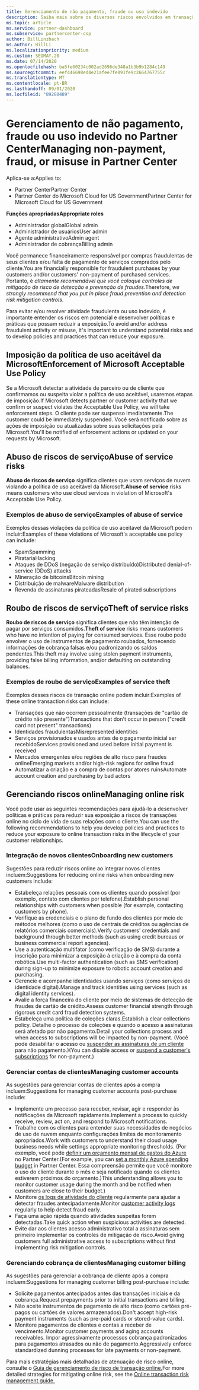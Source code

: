 ```yaml
---
title: Gerenciamento de não pagamento, fraude ou uso indevido
description: Saiba mais sobre os diversos riscos envolvidos em transações online e as práticas recomendadas para gerenciar e atenuar esses riscos no Partner Center.
ms.topic: article
ms.service: partner-dashboard
ms.subservice: partnercenter-csp
author: BillLinzbach
ms.author: BillLi
ms.localizationpriority: medium
ms.custom: SEOMAY.20
ms.date: 07/14/2020
ms.openlocfilehash: ba5fe60234c002ad2696de348a1b3b9b1284c149
ms.sourcegitcommit: eef446698ed4e21afee7fe091fe9c2664767755c
ms.translationtype: MT
ms.contentlocale: pt-BR
ms.lasthandoff: 09/01/2020
ms.locfileid: "89280489"
---
```

# <a name="managing-non-payment-fraud-or-misuse-in-partner-center"></a><span data-ttu-id="caa34-103">Gerenciamento de não pagamento, fraude ou uso indevido no Partner Center</span><span class="sxs-lookup"><span data-stu-id="caa34-103">Managing non-payment, fraud, or misuse in Partner Center</span></span>

<span data-ttu-id="caa34-104">Aplica-se a:</span><span class="sxs-lookup"><span data-stu-id="caa34-104">Applies to:</span></span>

- <span data-ttu-id="caa34-105">Partner Center</span><span class="sxs-lookup"><span data-stu-id="caa34-105">Partner Center</span></span>
- <span data-ttu-id="caa34-106">Partner Center do Microsoft Cloud for US Government</span><span class="sxs-lookup"><span data-stu-id="caa34-106">Partner Center for Microsoft Cloud for US Government</span></span>

<span data-ttu-id="caa34-107">**Funções apropriadas**</span><span class="sxs-lookup"><span data-stu-id="caa34-107">**Appropriate roles**</span></span>
- <span data-ttu-id="caa34-108">Administrador global</span><span class="sxs-lookup"><span data-stu-id="caa34-108">Global admin</span></span>
- <span data-ttu-id="caa34-109">Administrador de usuários</span><span class="sxs-lookup"><span data-stu-id="caa34-109">User admin</span></span>
- <span data-ttu-id="caa34-110">Agente administrativo</span><span class="sxs-lookup"><span data-stu-id="caa34-110">Admin agent</span></span>
- <span data-ttu-id="caa34-111">Administrador de cobrança</span><span class="sxs-lookup"><span data-stu-id="caa34-111">Billing admin</span></span>

<span data-ttu-id="caa34-112">Você permanece financeiramente responsável por compras fraudulentas de seus clientes e/ou falta de pagamento de serviços comprados pelo cliente.</span><span class="sxs-lookup"><span data-stu-id="caa34-112">You are financially responsible for fraudulent purchases by your customers and/or customers' non-payment of purchased services.</span></span> <span data-ttu-id="caa34-113">Portanto, é *altamente recomendável que você coloque controles de mitigação de risco de detecção e prevenção de fraudes*.</span><span class="sxs-lookup"><span data-stu-id="caa34-113">Therefore, *we strongly recommend that you put in place fraud prevention and detection risk mitigation controls*.</span></span>

<span data-ttu-id="caa34-114">Para evitar e/ou resolver atividade fraudulenta ou uso indevido, é importante entender os riscos em potencial e desenvolver políticas e práticas que possam reduzir a exposição.</span><span class="sxs-lookup"><span data-stu-id="caa34-114">To avoid and/or address fraudulent activity or misuse, it's important to understand potential risks and to develop policies and practices that can reduce your exposure.</span></span>

## <a name="enforcement-of-microsoft-acceptable-use-policy"></a><span data-ttu-id="caa34-115">Imposição da política de uso aceitável da Microsoft</span><span class="sxs-lookup"><span data-stu-id="caa34-115">Enforcement of Microsoft Acceptable Use Policy</span></span>

<span data-ttu-id="caa34-116">Se a Microsoft detectar a atividade de parceiro ou de cliente que confirmamos ou suspeita violar a política de uso aceitável, usaremos etapas de imposição.</span><span class="sxs-lookup"><span data-stu-id="caa34-116">If Microsoft detects partner or customer activity that we confirm or suspect violates the Acceptable Use Policy, we will take enforcement steps.</span></span> <span data-ttu-id="caa34-117">O cliente pode ser suspenso imediatamente.</span><span class="sxs-lookup"><span data-stu-id="caa34-117">The customer could be immediately suspended.</span></span> <span data-ttu-id="caa34-118">Você será notificado sobre as ações de imposição ou atualizadas sobre suas solicitações pela Microsoft.</span><span class="sxs-lookup"><span data-stu-id="caa34-118">You'll be notified of enforcement actions or updated on your requests by Microsoft.</span></span>

## <a name="abuse-of-service-risks"></a><span data-ttu-id="caa34-119">Abuso de riscos de serviço</span><span class="sxs-lookup"><span data-stu-id="caa34-119">Abuse of service risks</span></span>

<span data-ttu-id="caa34-120">**Abuso de riscos de serviço** significa clientes que usam serviços de nuvem violando a política de uso aceitável da Microsoft.</span><span class="sxs-lookup"><span data-stu-id="caa34-120">**Abuse of service** risks means customers who use cloud services in violation of Microsoft's Acceptable Use Policy.</span></span>

### <a name="examples-of-abuse-of-service"></a><span data-ttu-id="caa34-121">Exemplos de abuso de serviço</span><span class="sxs-lookup"><span data-stu-id="caa34-121">Examples of abuse of service</span></span>

<span data-ttu-id="caa34-122">Exemplos dessas violações da política de uso aceitável da Microsoft podem incluir:</span><span class="sxs-lookup"><span data-stu-id="caa34-122">Examples of these violations of Microsoft's acceptable use policy can include:</span></span>

- <span data-ttu-id="caa34-123">Spam</span><span class="sxs-lookup"><span data-stu-id="caa34-123">Spamming</span></span>
- <span data-ttu-id="caa34-124">Pirataria</span><span class="sxs-lookup"><span data-stu-id="caa34-124">Hacking</span></span>
- <span data-ttu-id="caa34-125">Ataques de DDoS (negação de serviço distribuído)</span><span class="sxs-lookup"><span data-stu-id="caa34-125">Distributed denial-of-service (DDoS) attacks</span></span>
- <span data-ttu-id="caa34-126">Mineração de bitcoins</span><span class="sxs-lookup"><span data-stu-id="caa34-126">Bitcoin mining</span></span>
- <span data-ttu-id="caa34-127">Distribuição de malware</span><span class="sxs-lookup"><span data-stu-id="caa34-127">Malware distribution</span></span>
- <span data-ttu-id="caa34-128">Revenda de assinaturas pirateadas</span><span class="sxs-lookup"><span data-stu-id="caa34-128">Resale of pirated subscriptions</span></span>

## <a name="theft-of-service-risks"></a><span data-ttu-id="caa34-129">Roubo de riscos de serviço</span><span class="sxs-lookup"><span data-stu-id="caa34-129">Theft of service risks</span></span>

<span data-ttu-id="caa34-130">**Roubo de riscos de serviço** significa clientes que não têm intenção de pagar por serviços consumidos.</span><span class="sxs-lookup"><span data-stu-id="caa34-130">**Theft of service** risks means customers who have no intention of paying for consumed services.</span></span> <span data-ttu-id="caa34-131">Esse roubo pode envolver o uso de instrumentos de pagamento roubados, fornecendo informações de cobrança falsas e/ou padronizando os saldos pendentes.</span><span class="sxs-lookup"><span data-stu-id="caa34-131">This theft may involve using stolen payment instruments, providing false billing information, and/or defaulting on outstanding balances.</span></span>

### <a name="examples-of-service-theft"></a><span data-ttu-id="caa34-132">Exemplos de roubo de serviço</span><span class="sxs-lookup"><span data-stu-id="caa34-132">Examples of service theft</span></span>

<span data-ttu-id="caa34-133">Exemplos desses riscos de transação online podem incluir:</span><span class="sxs-lookup"><span data-stu-id="caa34-133">Examples of these online transaction risks can include:</span></span>

- <span data-ttu-id="caa34-134">Transações que não ocorrem pessoalmente (transações de "cartão de crédito não presente")</span><span class="sxs-lookup"><span data-stu-id="caa34-134">Transactions that don't occur in person ("credit card not present" transactions)</span></span>
- <span data-ttu-id="caa34-135">Identidades fraudulentas</span><span class="sxs-lookup"><span data-stu-id="caa34-135">Misrepresented identities</span></span>
- <span data-ttu-id="caa34-136">Serviços provisionados e usados antes de o pagamento inicial ser recebido</span><span class="sxs-lookup"><span data-stu-id="caa34-136">Services provisioned and used before initial payment is received</span></span>
- <span data-ttu-id="caa34-137">Mercados emergentes e/ou regiões de alto risco para fraudes online</span><span class="sxs-lookup"><span data-stu-id="caa34-137">Emerging markets and/or high-risk regions for online fraud</span></span>
- <span data-ttu-id="caa34-138">Automatizar a criação e a compra de contas por atores ruins</span><span class="sxs-lookup"><span data-stu-id="caa34-138">Automate account creation and purchasing by bad actors</span></span>

## <a name="managing-online-risk"></a><span data-ttu-id="caa34-139">Gerenciando riscos online</span><span class="sxs-lookup"><span data-stu-id="caa34-139">Managing online risk</span></span>

<span data-ttu-id="caa34-140">Você pode usar as seguintes recomendações para ajudá-lo a desenvolver políticas e práticas para reduzir sua exposição a riscos de transações online no ciclo de vida de suas relações com o cliente.</span><span class="sxs-lookup"><span data-stu-id="caa34-140">You can use the following recommendations to help you develop policies and practices to reduce your exposure to online transaction risks in the lifecycle of your customer relationships.</span></span>

### <a name="onboarding-new-customers"></a><span data-ttu-id="caa34-141">Integração de novos clientes</span><span class="sxs-lookup"><span data-stu-id="caa34-141">Onboarding new customers</span></span>

<span data-ttu-id="caa34-142">Sugestões para reduzir riscos online ao integrar novos clientes incluem:</span><span class="sxs-lookup"><span data-stu-id="caa34-142">Suggestions for reducing online risks when onboarding new customers include:</span></span>

- <span data-ttu-id="caa34-143">Estabeleça relações pessoais com os clientes quando possível (por exemplo, contato com clientes por telefone).</span><span class="sxs-lookup"><span data-stu-id="caa34-143">Establish personal relationships with customers when possible (for example, contacting customers by phone).</span></span>
- <span data-ttu-id="caa34-144">Verifique as credenciais e o plano de fundo dos clientes por meio de métodos melhores (como o uso de centrais de créditos ou agências de relatórios comerciais comerciais).</span><span class="sxs-lookup"><span data-stu-id="caa34-144">Verify customers' credentials and background through better methods (such as using credit bureaus or business commercial report agencies).</span></span>
- <span data-ttu-id="caa34-145">Use a autenticação multifator (como verificação de SMS) durante a inscrição para minimizar a exposição à criação e à compra da conta robótica.</span><span class="sxs-lookup"><span data-stu-id="caa34-145">Use multi-factor authentication (such as SMS verification) during sign-up to minimize exposure to robotic account creation and purchasing.</span></span>
- <span data-ttu-id="caa34-146">Gerencie e acompanhe identidades usando serviços (como serviços de identidade digital).</span><span class="sxs-lookup"><span data-stu-id="caa34-146">Manage and track identities using services (such as digital identity services).</span></span>
- <span data-ttu-id="caa34-147">Avalie a força financeira do cliente por meio de sistemas de detecção de fraudes de cartão de crédito.</span><span class="sxs-lookup"><span data-stu-id="caa34-147">Assess customer financial strength through rigorous credit card fraud detection systems.</span></span>
- <span data-ttu-id="caa34-148">Estabeleça uma política de coleções claras.</span><span class="sxs-lookup"><span data-stu-id="caa34-148">Establish a clear collections policy.</span></span> <span data-ttu-id="caa34-149">Detalhe o processo de coleções e quando o acesso a assinaturas será afetado por não pagamento.</span><span class="sxs-lookup"><span data-stu-id="caa34-149">Detail your collections process and when access to subscriptions will be impacted by non-payment.</span></span> <span data-ttu-id="caa34-150">(Você pode desabilitar o acesso ou [suspender as assinaturas de um cliente](suspend-a-subscription.md) para não pagamento.)</span><span class="sxs-lookup"><span data-stu-id="caa34-150">(You can disable access or [suspend a customer's subscriptions](suspend-a-subscription.md) for non-payment.)</span></span>

### <a name="managing-customer-accounts"></a><span data-ttu-id="caa34-151">Gerenciar contas de clientes</span><span class="sxs-lookup"><span data-stu-id="caa34-151">Managing customer accounts</span></span>

<span data-ttu-id="caa34-152">As sugestões para gerenciar contas de clientes após a compra incluem:</span><span class="sxs-lookup"><span data-stu-id="caa34-152">Suggestions for managing customer accounts post-purchase include:</span></span>

- <span data-ttu-id="caa34-153">Implemente um processo para receber, revisar, agir e responder às notificações da Microsoft rapidamente.</span><span class="sxs-lookup"><span data-stu-id="caa34-153">Implement a process to quickly receive, review, act on, and respond to Microsoft notifications.</span></span>
- <span data-ttu-id="caa34-154">Trabalhe com os clientes para entender suas necessidades de negócios de uso de nuvem enquanto configurações limites de monitoramento apropriados.</span><span class="sxs-lookup"><span data-stu-id="caa34-154">Work with customers to understand their cloud usage business needs while settings appropriate monitoring thresholds.</span></span> <span data-ttu-id="caa34-155">(Por exemplo, você pode [definir um orçamento mensal de gastos do Azure](set-an-azure-spending-budget-for-your-customers.md) no Partner Center.</span><span class="sxs-lookup"><span data-stu-id="caa34-155">(For example, you can [set a monthly Azure spending budget](set-an-azure-spending-budget-for-your-customers.md) in Partner Center.</span></span> <span data-ttu-id="caa34-156">Essa compreensão permite que você monitore o uso do cliente durante o mês e seja notificado quando os clientes estiverem próximos do orçamento.)</span><span class="sxs-lookup"><span data-stu-id="caa34-156">This understanding allows you to monitor customer usage during the month and be notified when customers are close to their budget.)</span></span>
- <span data-ttu-id="caa34-157">Monitore [os logs de atividade do cliente](activity-logs.md) regularmente para ajudar a detectar fraudes antecipadamente.</span><span class="sxs-lookup"><span data-stu-id="caa34-157">Monitor [customer activity logs](activity-logs.md) regularly to help detect fraud early.</span></span>
- <span data-ttu-id="caa34-158">Faça uma ação rápida quando atividades suspeitas forem detectadas.</span><span class="sxs-lookup"><span data-stu-id="caa34-158">Take quick action when suspicious activities are detected.</span></span>
- <span data-ttu-id="caa34-159">Evite dar aos clientes acesso administrativo total a assinaturas sem primeiro implementar os controles de mitigação de risco.</span><span class="sxs-lookup"><span data-stu-id="caa34-159">Avoid giving customers full administrative access to subscriptions without first implementing risk mitigation controls.</span></span>

### <a name="managing-customer-billing"></a><span data-ttu-id="caa34-160">Gerenciando cobrança de clientes</span><span class="sxs-lookup"><span data-stu-id="caa34-160">Managing customer billing</span></span>

<span data-ttu-id="caa34-161">As sugestões para gerenciar a cobrança de cliente após a compra incluem:</span><span class="sxs-lookup"><span data-stu-id="caa34-161">Suggestions for managing customer billing post-purchase include:</span></span>

- <span data-ttu-id="caa34-162">Solicite pagamentos antecipados antes das transações iniciais e da cobrança.</span><span class="sxs-lookup"><span data-stu-id="caa34-162">Request prepayments prior to initial transactions and billing.</span></span>
- <span data-ttu-id="caa34-163">Não aceite instrumentos de pagamento de alto risco (como cartões pré-pagos ou cartões de valores armazenados).</span><span class="sxs-lookup"><span data-stu-id="caa34-163">Don't accept high-risk payment instruments (such as pre-paid cards or stored-value cards).</span></span>
- <span data-ttu-id="caa34-164">Monitore pagamentos de clientes e contas a receber de vencimento.</span><span class="sxs-lookup"><span data-stu-id="caa34-164">Monitor customer payments and aging accounts receivables.</span></span> <span data-ttu-id="caa34-165">Impor agressivamente processos cobrança padronizados para pagamentos atrasados ou não de pagamento.</span><span class="sxs-lookup"><span data-stu-id="caa34-165">Aggressively enforce standardized dunning processes for late payments or non-payment.</span></span>

<span data-ttu-id="caa34-166">Para mais estratégias mais detalhadas de atenuação de risco online, consulte o [Guia de gerenciamento de risco de transação online.](https://query.prod.cms.rt.microsoft.com/cms/api/am/binary/RE4Bhtt)</span><span class="sxs-lookup"><span data-stu-id="caa34-166">For more detailed strategies for mitigating online risk, see the [Online transaction risk management guide.](https://query.prod.cms.rt.microsoft.com/cms/api/am/binary/RE4Bhtt)</span></span>
